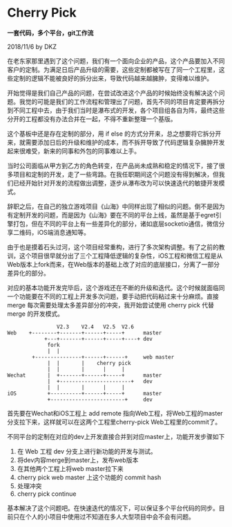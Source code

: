 # Cherry Pick

**一套代码，多个平台，git工作流**

2018/11/6 by DKZ



在老东家那里遇到了这个问题，我们有一个面向企业的产品，这个产品要加入不同客户的定制。为满足日后产品升级的需要，这些定制都被写在了同一个工程里，这些定制的逻辑不能被良好的拆分出来，导致代码越来越臃肿，变得难以维护。

开始觉得是我们自己产品的问题，在尝试改进这个产品的时候始终没有解决这个问题。我觉的可能是我们的工作流程和管理出了问题，首先不同的项目肯定要再拆分到不同工程中去，由于我们当时是瀑布式的开发，各个项目组各自为阵，最终这些分开的工程都没有办法合并在一起，不得不重新整理一个基版。

这个基板中还是存在定制的部分，用 if else 的方式分开来，总之想要将它拆分开来，就需要添加日后的升级和维护的成本，而不拆开导致了代码逻辑复杂臃肿开发起来很难受，新来的同事和外包的同事难以上手。

当时公司面临从甲方到乙方的角色转变，在产品尚未成熟和稳定的情况下，接了很多项目和定制的开发，走了一些弯路。在我任职期间这个问题没有得到解决，但我们已经开始针对开发的流程做出调整，逐步从瀑布改为可以快速迭代的敏捷开发模式。

辞职之后，在自己的独立游戏项目《山海》中同样出现了相似的问题。倒不是因为有定制开发的问题，而是因为《山海》要在不同的平台上线，虽然是基于egret引擎打包，但在不同的平台上有一些差异化的部分，诸如底层socketio通信，微信分享二维码，iOS端消息通知等。

由于也是摸着石头过河，这个项目经常重构，进行了多次架构调整。有了之前的教训，这个项目很早就分出了三个工程降低逻辑的复杂性，iOS工程和微信工程是从Web版本上fork而来，在Web版本的基础上改了对应的底层接口，分离了一部分差异化的部分。

对应的基本功能开发完毕后，这个游戏还在不断的升级和迭代。这个时候就面临同一个功能要在不同的工程上开发多次问题，要手动把代码粘过来十分麻烦。直接 merge 每次需要处理太多差异部分的冲突，我开始尝试使用 cherry pick 代替 merge 的开发模式。

```
                V2.3    V2.4   V2.5  V2.6
Web    +--------+-------+------+-----+      master
            +---+-------+------+-----+----+ dev
             fork     
             |  |       
        +---------------+------+------+     web master
             |  |       |    cherry pick
             |  |       |      |     |
Wechat       |  +-------+------+-----+      master
             |  +-----------------------+   dev
             |  |       |      |     |
iOS          +----------+------+-----+      master
             +------------------------+     dev
```

首先要在Wechat和iOS工程上 add remote 指向Web工程，将Web工程的master分支拉下来，这样就可以在这两个工程里cherry-pick Web工程里的commit了。

不同平台的定制在对应的dev上开发直接合并到对应master上，功能开发步骤如下

1. 在 Web 工程 dev 分支上进行新功能的开发与测试。
2. 将dev内容merge到master上，发布web版本
3. 在其他两个工程上将web master拉下来
4. cherry pick web master 上这个功能的 commit hash
5. 处理冲突
6. cherry pick continue

基本解决了这个问题吧。在快速迭代的情况下，可以保证多个平台代码的同步。目前只在个人的小项目中使用过不知道在多人大型项目中会不会有问题。

